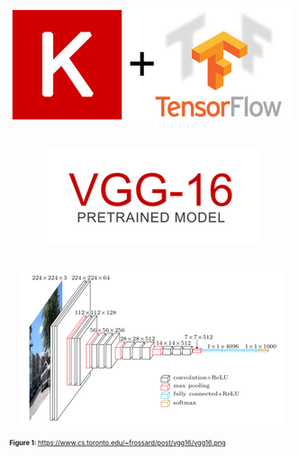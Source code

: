 <p align="center">
  <img src="/img/keras-tensorflow-logo.jpg"/>
</p>

<br>

<p align="center">
  <img src="/img/vgg16.png"/>
</p>


<br>

<p align="center">
  <img src="/img/vgg16-viz.png"/>

  <sub> <b> Figure 1: </b>  https://www.cs.toronto.edu/~frossard/post/vgg16/vgg16.png</sub>
</p>
